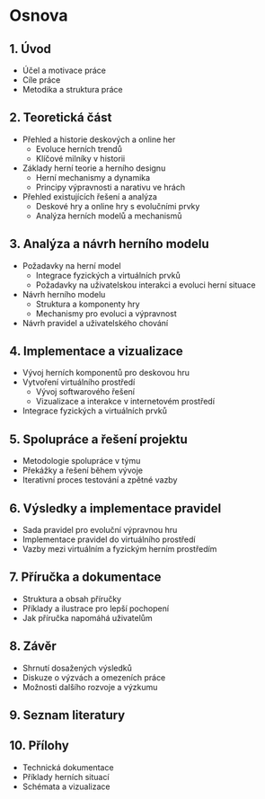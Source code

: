 # Osnova

## 1. Úvod
- Účel a motivace práce
- Cíle práce
- Metodika a struktura práce


## 2. Teoretická část
- Přehled a historie deskových a online her
    - Evoluce herních trendů
    - Klíčové milníky v historii
- Základy herní teorie a herního designu
    - Herní mechanismy a dynamika
    - Principy výpravnosti a narativu ve hrách
- Přehled existujících řešení a analýza
    - Deskové hry a online hry s evolučními prvky
    - Analýza herních modelů a mechanismů

## 3. Analýza a návrh herního modelu
- Požadavky na herní model
    - Integrace fyzických a virtuálních prvků
    - Požadavky na uživatelskou interakci a evoluci herní situace
- Návrh herního modelu
    - Struktura a komponenty hry
    - Mechanismy pro evoluci a výpravnost
- Návrh pravidel a uživatelského chování

## 4. Implementace a vizualizace
- Vývoj herních komponentů pro deskovou hru
- Vytvoření virtuálního prostředí
    - Vývoj softwarového řešení
    - Vizualizace a interakce v internetovém prostředí
- Integrace fyzických a virtuálních prvků

## 5. Spolupráce a řešení projektu
- Metodologie spolupráce v týmu
- Překážky a řešení během vývoje
- Iterativní proces testování a zpětné vazby

## 6. Výsledky a implementace pravidel
- Sada pravidel pro evoluční výpravnou hru
- Implementace pravidel do virtuálního prostředí
- Vazby mezi virtuálním a fyzickým herním prostředím

## 7. Příručka a dokumentace
- Struktura a obsah příručky
- Příklady a ilustrace pro lepší pochopení
- Jak příručka napomáhá uživatelům

## 8. Závěr
- Shrnutí dosažených výsledků
- Diskuze o výzvách a omezeních práce
- Možnosti dalšího rozvoje a výzkumu

## 9. Seznam literatury

## 10. Přílohy
- Technická dokumentace
- Příklady herních situací
- Schémata a vizualizace

